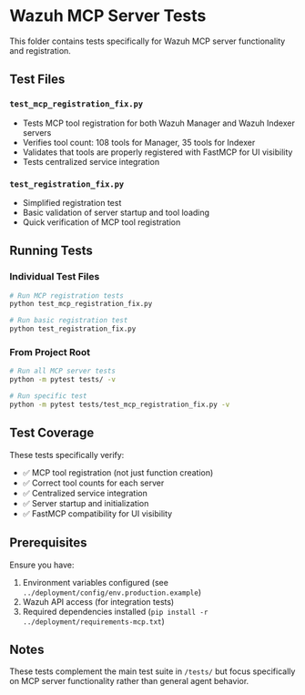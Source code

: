 # Wazuh MCP Server Tests

This folder contains tests specifically for Wazuh MCP server functionality and registration.

## Test Files

### `test_mcp_registration_fix.py`
- Tests MCP tool registration for both Wazuh Manager and Wazuh Indexer servers
- Verifies tool count: 108 tools for Manager, 35 tools for Indexer
- Validates that tools are properly registered with FastMCP for UI visibility
- Tests centralized service integration

### `test_registration_fix.py`
- Simplified registration test
- Basic validation of server startup and tool loading
- Quick verification of MCP tool registration

## Running Tests

### Individual Test Files
```bash
# Run MCP registration tests
python test_mcp_registration_fix.py

# Run basic registration test
python test_registration_fix.py
```

### From Project Root
```bash
# Run all MCP server tests
python -m pytest tests/ -v

# Run specific test
python -m pytest tests/test_mcp_registration_fix.py -v
```

## Test Coverage

These tests specifically verify:
- ✅ MCP tool registration (not just function creation)
- ✅ Correct tool counts for each server
- ✅ Centralized service integration
- ✅ Server startup and initialization
- ✅ FastMCP compatibility for UI visibility

## Prerequisites

Ensure you have:
1. Environment variables configured (see `../deployment/config/env.production.example`)
2. Wazuh API access (for integration tests)
3. Required dependencies installed (`pip install -r ../deployment/requirements-mcp.txt`)

## Notes

These tests complement the main test suite in `/tests/` but focus specifically on MCP server functionality rather than general agent behavior. 
